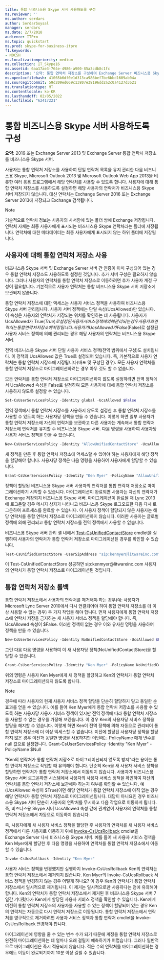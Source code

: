 ```yaml
---
title: 통합 비즈니스용 Skype 서버 사용하도록 구성
ms.reviewer: ''
ms.author: serdars
author: SerdarSoysal
manager: serdars
ms.date: 2/7/2018
audience: ITPro
ms.topic: quickstart
ms.prod: skype-for-business-itpro
f1.keywords:
- NOCSH
ms.localizationpriority: medium
ms.collection: IT_Skype16
ms.assetid: 6aa17ae3-764e-4986-a900-85a3cdb8c1fc
description: '요약: 통합 연락처 저장소를 구성하여 Exchange Server 비즈니스용 Skype 서버.'
ms.openlocfilehash: 41065b6df0e1d313ca986bef7be6bbd1609ab04a
ms.sourcegitcommit: 59d209ed669c13807e38196dd2a2c0a4127d3621
ms.translationtype: MT
ms.contentlocale: ko-KR
ms.lasthandoff: 02/05/2022
ms.locfileid: "62417221"
---
```

# <a name="configure-skype-for-business-server-to-use-the-unified-contact-store"></a>통합 비즈니스용 Skype 서버 사용하도록 구성
 
**요약:** 2016 또는 Exchange Server 2013 및 Exchange Server 통합 연락처 저장소를 비즈니스용 Skype 서버.
  
사용자는 통합 연락처 저장소를 사용하여 단일 연락처 목록을 유지 관리한 다음 비즈니스용 Skype, Microsoft Outlook 2013 및 Microsoft Outlook Web App 2013을 비롯한 여러 응용 프로그램에서 해당 연락처를 사용할 수 있도록 합니다. 사용자에 대해 통합 연락처 저장소를 사용하도록 설정하면 해당 사용자의 연락처가 비즈니스용 Skype 서버 저장되지 않습니다. 대신 연락처는 Exchange Server 2016 또는 Exchange Server 2013에 저장되고 Exchange 검색됩니다.
  
> [!NOTE]
> 기술적으로 연락처 정보는 사용자의 사서함에 있는 폴더 쌍에 Exchange 저장됩니다. 연락처 자체는 최종 사용자에게 표시되는 비즈니스용 Skype 연락처라는 폴더에 저장됩니다. 연락처에 대한 메타데이터는 최종 사용자에게 표시되지 않는 하위 폴더에 저장됩니다. 
  
## <a name="enabling-the-unified-contact-store-for-a-user"></a>사용자에 대해 통합 연락처 저장소 사용

비즈니스용 Skype 서버 및 Exchange Server 서버 간 인증이 이미 구성되어 있는 경우 통합 연락처 저장소도 사용하도록 설정한 것입니다. 추가 서버 구성은 필요하지 않습니다. 그러나 사용자의 연락처를 통합 연락처 저장소로 이동하려면 추가 사용자 계정 구성이 필요합니다. 기본적으로 사용자 연락처는 통합 비즈니스용 Skype 서버 저장소에 보관되지 않습니다.
  
통합 연락처 저장소에 대한 액세스는 사용자 서비스 정책을 사용하여 비즈니스용 Skype 서버 관리됩니다. 사용자 서버 정책에는 단일 속성(UcsAllowed)만 있습니다. 이 속성은 사용자의 연락처가 저장되는 위치를 확인하는 데 사용됩니다. 사용자가 UcsAllowed가 True($True)로 설정된 사용자 서비스 정책에 의해 관리되는 경우 사용자의 연락처는 통합 연락처 저장소에 저장됩니다. 사용자가 UcsAllowed가 False($False)로 설정된 사용자 서비스 정책에 의해 관리되는 경우 해당 사용자의 연락처는 비즈니스용 Skype 서버.
  
전역 비즈니스용 Skype 서버 단일 사용자 서비스 정책(전역 범위에서 구성)도 설치됩니다. 이 정책의 UcsAllowed 값은 True로 설정되어 있습니다. 즉, 기본적으로 사용자 연락처는 통합 연락처 저장소에 저장됩니다(배포 및 구성된 경우). 모든 사용자 연락처를 통합 연락처 저장소로 마이그레이션하려는 경우 아무 것도 할 수 없습니다. 
  
모든 연락처를 통합 연락처 저장소로 마이그레이션하지 않도록 설정하려면 전역 정책에서 UcsAllowed 속성을 False로 설정하여 모든 사용자에 대해 통합 연락처 저장소를 사용하지 않도록 설정할 수 있습니다.
  
```powershell
Set-CsUserServicesPolicy -Identity global -UcsAllowed $False
```

전역 정책에서 통합 연락처 저장소를 사용하지 않도록 설정한 후 통합 연락처 저장소를 사용할 수 있도록 하는 사용자당 정책을 만들 수 있습니다. 이렇게 하면 일부 사용자가 통합 연락처 저장소에 자신의 연락처를 보관하고 다른 사용자는 계속해서 통합 연락처 저장소에 연락처를 유지할 수 비즈니스용 Skype 서버. 다음 명령을 사용하여 사용자당 사용자 서비스 정책을 만들 수 있습니다.
  
```powershell
New-CsUserServicesPolicy -Identity "AllowUnifiedContactStore" -UcsAllowed $True
```

새 정책을 만든 후 통합 연락처 저장소에 액세스할 수 있어야 하는 사용자에게 해당 정책을 할당해야 합니다. 사용자당 정책은 다음 명령을 사용하여 사용자에게 할당할 수 있습니다.
  
```powershell
Grant-CsUserServicesPolicy -Identity "Ken Myer" -PolicyName "AllowUnifiedContactStore"
```

정책이 할당된 비즈니스용 Skype 서버 사용자의 연락처를 통합 연락처 저장소로 마이그레이션하기 시작할 수 있습니다. 마이그레이션이 완료되면 사용자는 자신의 연락처가 Exchange 저장되지 비즈니스용 Skype 서버. 마이그레이션이 완료될 때 Lync 2013에 로그온할 경우 메시지 상자가 나타나고 비즈니스용 Skype 로그오프한 다음 다시 로그온하여 프로세스를 완료할 수 있습니다. 이 사용자 정책이 할당되지 않은 사용자는 해당 연락처를 통합 연락처 저장소로 마이그레이션하지 않습니다. 이러한 사용자는 글로벌 정책에 의해 관리되고 통합 연락처 저장소를 전역 정책에서 사용할 수 없습니다.
  
비즈니스용 Skype 서버 관리 셸 내에서 [Test-CsUnifiedContactStore](/powershell/module/skype/test-csunifiedcontactstore?view=skype-ps) cmdlet을 실행하여 사용자의 연락처가 통합 연락처 저장소로 마이그레이션된 경우를 확인할 수 있습니다.
  
```powershell
Test-CsUnifiedContactStore -UserSipAddress "sip:kenmyer@litwareinc.com" -TargetFqdn "atl-cs-001.litwareinc.com"
```

이 Test-CsUnifiedContactStore 성공하면 sip:kenmyer@<span></span>litwareinc.com<span></span> 사용자의 연락처가 통합 연락처 저장소로 마이그레이션된 것입니다.
  
## <a name="rolling-back-the-unified-contact-store"></a>통합 연락처 저장소 롤백

통합 연락처 저장소에서 사용자의 연락처를 제거해야 하는 경우(예: 사용자가 Microsoft Lync Server 2010에서 다시 연결되어야 하여 통합 연락처 저장소를 더 이상 사용할 수 없는 경우) 두 가지 작업을 해야 합니다. 먼저 사용자에게 통합 연락처 저장소에 연락처 저장을 금지하는 새 사용자 서비스 정책을 할당해야 합니다. 즉, UcsAllowed 속성이 $False. 이러한 정책이 없는 경우 이와 유사한 명령을 사용하여 정책을 만들 수 있습니다.
  
```powershell
New-CsUserServicesPolicy -Identity NoUnifiedContactStore -UcsAllowed $False
```

그런 다음 다음 명령을 사용하여 이 새 사용자당 정책(NoUnifiedContactStore)을 할당할 수 있습니다.
  
```powershell
Grant-CsUserServicesPolicy -Identity "Ken Myer" -PolicyName NoUnifiedContactStore
```

위의 명령은 사용자 Ken Myer에게 새 정책을 할당하고 Ken의 연락처가 통합 연락처 저장소로 마이그레이션되지 않도록 합니다.
  
> [!NOTE]
> 경우에 따라 사용자의 현재 사용자 서비스 정책 할당을 단순히 할당하지 말고 동일한 순 효과를 얻을 수 있습니다. 예를 들어 Ken Myer에게 통합 연락처 저장소를 사용할 수 있도록 하는 사용자당 사용자 서비스 정책이 있지만 전역 정책에 따라 통합 연락처 저장소를 사용할 수 없는 경우를 가정해 보겠습니다. 이 경우 Ken의 사용자당 서비스 정책을 할당을 해지할 수 있습니다. 이렇게 하면 Ken이 전역 정책에 의해 자동으로 관리되어 통합 연락처 저장소에 더 이상 액세스할 수 없습니다. 이전에 할당된 사용자당 정책을 할당하지 않은 경우 이전과 동일한 명령을 사용하지만 이번에는 PolicyName 매개 변수를 null 값으로 설정합니다. Grant-CsUserServicesPolicy -Identity "Ken Myer" -PolicyName $Null 
  
"Ken의 연락처가 통합 연락처 저장소로 마이그레이션되지 않도록 방지"라는 용어는 통합 연락처 저장소로 작업할 때 유의해야 합니다. 단순히 Ken을 새 사용자 서비스 정책을 할당하면 연락처가 통합 연락처 저장소에서 이동되지 않습니다. 사용자가 비즈니스용 Skype 서버 로그온하면 시스템에서 사용자의 사용자 서비스 정책을 확인하여 자신의 연락처를 통합 연락처 저장소에 보관해야 하는지 여부를 확인할 수 있습니다. 예(UcsAllowed 속성이 $True)이면 해당 연락처가 통합 연락처 저장소에 아직 없는 경우 해당 연락처가 통합 연락처 저장소로 마이그레이션됩니다. 대답이 아니요인 경우 비즈니스용 Skype 서버 단순히 사용자의 연락처를 무시하고 다음 작업으로 이동하게 됩니다. 즉, 비즈니스용 Skype 서버 UcsAllowed 속성 값에 관계없이 사용자의 연락처를 통합 연락처 저장소에서 자동으로 이동하지 않습니다.
  
즉, 사용자에게 새 사용자 서비스 정책을 할당한 후 사용자의 연락처를 새 사용자 서비스 정책에서 다른 사용자로 이동하기 위해 [Invoke-CsUcsRollback](/powershell/module/skype/invoke-csucsrollback?view=skype-ps) cmdlet을 Exchange Server 다시 비즈니스용 Skype 서버. 예를 들어 새 사용자 서비스 정책을 Ken Myer에게 할당한 후 다음 명령을 사용하여 연락처를 통합 연락처 저장소에서 이동할 수 있습니다.
  
```powershell
Invoke-CsUcsRollback -Identity "Ken Myer"
```

사용자 서비스 정책을 변경했지만 실행하지 Invoke-CsUcsRollback Ken의 연락처는 통합 연락처 저장소에서 제거되지 않습니다. Ken Myer의 Invoke-CsUcsRollback 서비스 정책을 변경하지 않는 경우 어떻게 하나요? 이 경우 Ken의 연락처가 통합 연락처 저장소에서 일시적으로 제거됩니다. 이 제거는 일시적으로만 사용하다는 점에 유의해야 합니다. Ken의 연락처가 통합 연락처 저장소에서 제거된 후 비즈니스용 Skype 서버 7일간 기다렸다가 Ken에게 할당된 사용자 서비스 정책을 확인할 수 있습니다. Ken에게 여전히 통합 연락처 저장소의 사용자를 사용할 수 있는 정책이 할당되어 있는 경우 Ken의 연락처는 자동으로 다시 연락처 저장소로 이동됩니다. 통합 연락처 저장소에서 연락처를 영구적으로 제거하려면 사용자 서비스 정책과 통합 연락처 cmdlet을 Invoke-CsUcsRollback 변경해야 합니다.
  
마이그레이션에 영향을 줄 수 있는 변수 수가 되기 때문에 계정을 통합 연락처 저장소로 완전히 마이그레이션하는 데 얼마나 오래 걸릴지 예측하기가 어렵습니다. 그러나 일반적으로 마이그레이션은 즉시 적용되지 않습니다. 적은 수의 연락처를 마이그레이션하는 경우에도 이동이 완료되기까지 10분 이상 걸릴 수 있습니다.

